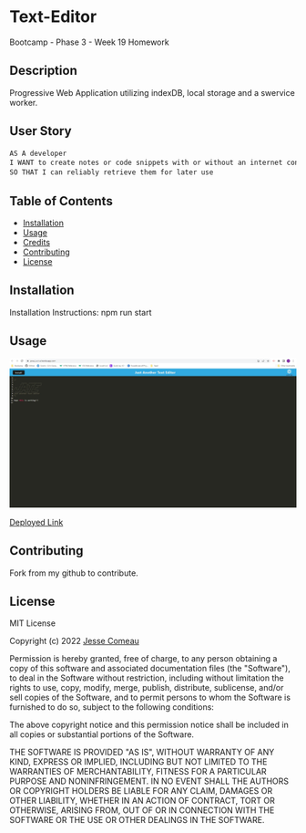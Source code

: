 # Text-Editor
Bootcamp - Phase 3 - Week 19 Homework


## Description

Progressive Web Application utilizing indexDB, local storage and a swervice worker.


## User Story

```md
AS A developer
I WANT to create notes or code snippets with or without an internet connection
SO THAT I can reliably retrieve them for later use
```

## Table of Contents

- [Installation](#installation)
- [Usage](#usage)
- [Credits](#credits)
- [Contributing](#contributing)
- [License](#license)

## Installation

Installation Instructions: npm run start

## Usage

![App Screenshot](./readme_assets/App.jpg)

[Deployed Link](https://pwa-j-a-t-e.herokuapp.com/)

## Contributing

Fork from my github to contribute.

## License

MIT License

Copyright (c) 2022 [Jesse Comeau](https://github.com/JesseComeau)

Permission is hereby granted, free of charge, to any person obtaining a copy
of this software and associated documentation files (the "Software"), to deal
in the Software without restriction, including without limitation the rights
to use, copy, modify, merge, publish, distribute, sublicense, and/or sell
copies of the Software, and to permit persons to whom the Software is
furnished to do so, subject to the following conditions:

The above copyright notice and this permission notice shall be included in all
copies or substantial portions of the Software.

THE SOFTWARE IS PROVIDED "AS IS", WITHOUT WARRANTY OF ANY KIND, EXPRESS OR
IMPLIED, INCLUDING BUT NOT LIMITED TO THE WARRANTIES OF MERCHANTABILITY,
FITNESS FOR A PARTICULAR PURPOSE AND NONINFRINGEMENT. IN NO EVENT SHALL THE
AUTHORS OR COPYRIGHT HOLDERS BE LIABLE FOR ANY CLAIM, DAMAGES OR OTHER
LIABILITY, WHETHER IN AN ACTION OF CONTRACT, TORT OR OTHERWISE, ARISING FROM,
OUT OF OR IN CONNECTION WITH THE SOFTWARE OR THE USE OR OTHER DEALINGS IN THE
SOFTWARE.
